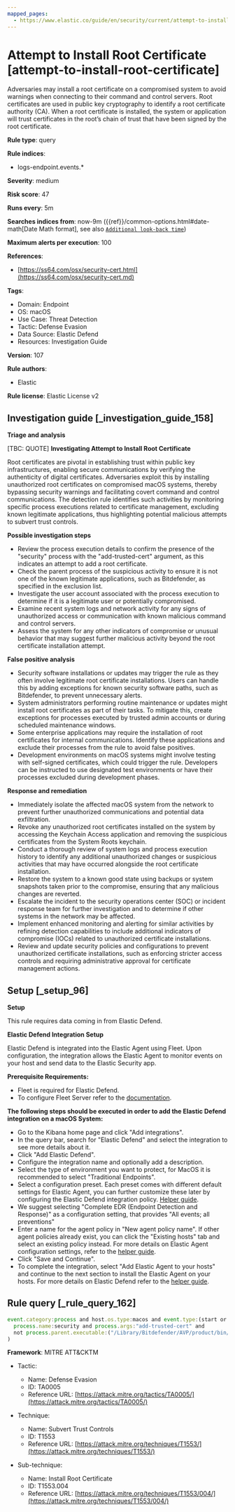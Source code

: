 ```yaml
---
mapped_pages:
  - https://www.elastic.co/guide/en/security/current/attempt-to-install-root-certificate.html
---
```


# Attempt to Install Root Certificate [attempt-to-install-root-certificate]

Adversaries may install a root certificate on a compromised system to avoid warnings when connecting to their command and control servers. Root certificates are used in public key cryptography to identify a root certificate authority (CA). When a root certificate is installed, the system or application will trust certificates in the root’s chain of trust that have been signed by the root certificate.

**Rule type**: query

**Rule indices**:

* logs-endpoint.events.*

**Severity**: medium

**Risk score**: 47

**Runs every**: 5m

**Searches indices from**: now-9m ({{ref}}/common-options.html#date-math[Date Math format], see also [`Additional look-back time`](docs-content://solutions/security/detect-and-alert/create-detection-rule.md#rule-schedule))

**Maximum alerts per execution**: 100

**References**:

* [https://ss64.com/osx/security-cert.html](https://ss64.com/osx/security-cert.md)

**Tags**:

* Domain: Endpoint
* OS: macOS
* Use Case: Threat Detection
* Tactic: Defense Evasion
* Data Source: Elastic Defend
* Resources: Investigation Guide

**Version**: 107

**Rule authors**:

* Elastic

**Rule license**: Elastic License v2

## Investigation guide [_investigation_guide_158]

**Triage and analysis**

[TBC: QUOTE]
**Investigating Attempt to Install Root Certificate**

Root certificates are pivotal in establishing trust within public key infrastructures, enabling secure communications by verifying the authenticity of digital certificates. Adversaries exploit this by installing unauthorized root certificates on compromised macOS systems, thereby bypassing security warnings and facilitating covert command and control communications. The detection rule identifies such activities by monitoring specific process executions related to certificate management, excluding known legitimate applications, thus highlighting potential malicious attempts to subvert trust controls.

**Possible investigation steps**

* Review the process execution details to confirm the presence of the "security" process with the "add-trusted-cert" argument, as this indicates an attempt to add a root certificate.
* Check the parent process of the suspicious activity to ensure it is not one of the known legitimate applications, such as Bitdefender, as specified in the exclusion list.
* Investigate the user account associated with the process execution to determine if it is a legitimate user or potentially compromised.
* Examine recent system logs and network activity for any signs of unauthorized access or communication with known malicious command and control servers.
* Assess the system for any other indicators of compromise or unusual behavior that may suggest further malicious activity beyond the root certificate installation attempt.

**False positive analysis**

* Security software installations or updates may trigger the rule as they often involve legitimate root certificate installations. Users can handle this by adding exceptions for known security software paths, such as Bitdefender, to prevent unnecessary alerts.
* System administrators performing routine maintenance or updates might install root certificates as part of their tasks. To mitigate this, create exceptions for processes executed by trusted admin accounts or during scheduled maintenance windows.
* Some enterprise applications may require the installation of root certificates for internal communications. Identify these applications and exclude their processes from the rule to avoid false positives.
* Development environments on macOS systems might involve testing with self-signed certificates, which could trigger the rule. Developers can be instructed to use designated test environments or have their processes excluded during development phases.

**Response and remediation**

* Immediately isolate the affected macOS system from the network to prevent further unauthorized communications and potential data exfiltration.
* Revoke any unauthorized root certificates installed on the system by accessing the Keychain Access application and removing the suspicious certificates from the System Roots keychain.
* Conduct a thorough review of system logs and process execution history to identify any additional unauthorized changes or suspicious activities that may have occurred alongside the root certificate installation.
* Restore the system to a known good state using backups or system snapshots taken prior to the compromise, ensuring that any malicious changes are reverted.
* Escalate the incident to the security operations center (SOC) or incident response team for further investigation and to determine if other systems in the network may be affected.
* Implement enhanced monitoring and alerting for similar activities by refining detection capabilities to include additional indicators of compromise (IOCs) related to unauthorized certificate installations.
* Review and update security policies and configurations to prevent unauthorized certificate installations, such as enforcing stricter access controls and requiring administrative approval for certificate management actions.


## Setup [_setup_96]

**Setup**

This rule requires data coming in from Elastic Defend.

**Elastic Defend Integration Setup**

Elastic Defend is integrated into the Elastic Agent using Fleet. Upon configuration, the integration allows the Elastic Agent to monitor events on your host and send data to the Elastic Security app.

**Prerequisite Requirements:**

* Fleet is required for Elastic Defend.
* To configure Fleet Server refer to the [documentation](docs-content://reference/ingestion-tools/fleet/fleet-server.md).

**The following steps should be executed in order to add the Elastic Defend integration on a macOS System:**

* Go to the Kibana home page and click "Add integrations".
* In the query bar, search for "Elastic Defend" and select the integration to see more details about it.
* Click "Add Elastic Defend".
* Configure the integration name and optionally add a description.
* Select the type of environment you want to protect, for MacOS it is recommended to select "Traditional Endpoints".
* Select a configuration preset. Each preset comes with different default settings for Elastic Agent, you can further customize these later by configuring the Elastic Defend integration policy. [Helper guide](docs-content://solutions/security/configure-elastic-defend/configure-an-integration-policy-for-elastic-defend.md).
* We suggest selecting "Complete EDR (Endpoint Detection and Response)" as a configuration setting, that provides "All events; all preventions"
* Enter a name for the agent policy in "New agent policy name". If other agent policies already exist, you can click the "Existing hosts" tab and select an existing policy instead. For more details on Elastic Agent configuration settings, refer to the [helper guide](docs-content://reference/ingestion-tools/fleet/agent-policy.md).
* Click "Save and Continue".
* To complete the integration, select "Add Elastic Agent to your hosts" and continue to the next section to install the Elastic Agent on your hosts. For more details on Elastic Defend refer to the [helper guide](docs-content://solutions/security/configure-elastic-defend/install-elastic-defend.md).


## Rule query [_rule_query_162]

```js
event.category:process and host.os.type:macos and event.type:(start or process_started) and
  process.name:security and process.args:"add-trusted-cert" and
  not process.parent.executable:("/Library/Bitdefender/AVP/product/bin/BDCoreIssues" or "/Applications/Bitdefender/SecurityNetworkInstallerApp.app/Contents/MacOS/SecurityNetworkInstallerApp"
)
```

**Framework**: MITRE ATT&CKTM

* Tactic:

    * Name: Defense Evasion
    * ID: TA0005
    * Reference URL: [https://attack.mitre.org/tactics/TA0005/](https://attack.mitre.org/tactics/TA0005/)

* Technique:

    * Name: Subvert Trust Controls
    * ID: T1553
    * Reference URL: [https://attack.mitre.org/techniques/T1553/](https://attack.mitre.org/techniques/T1553/)

* Sub-technique:

    * Name: Install Root Certificate
    * ID: T1553.004
    * Reference URL: [https://attack.mitre.org/techniques/T1553/004/](https://attack.mitre.org/techniques/T1553/004/)



